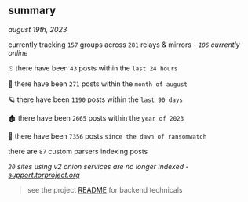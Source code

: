 
## summary
_august 19th, 2023_

currently tracking `157` groups across `281` relays & mirrors - _`106` currently online_

⏲ there have been `43` posts within the `last 24 hours`

🦈 there have been `271` posts within the `month of august`

🪐 there have been `1190` posts within the `last 90 days`

🏚 there have been `2665` posts within the `year of 2023`

🦕 there have been `7356` posts `since the dawn of ransomwatch`

there are `87` custom parsers indexing posts

_`20` sites using v2 onion services are no longer indexed - [support.torproject.org](https://support.torproject.org/onionservices/v2-deprecation/)_

> see the project [README](https://github.com/joshhighet/ransomwatch#ransomwatch--) for backend technicals
